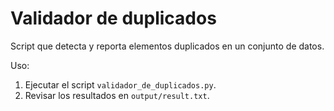 # Validador de duplicados

Script que detecta y reporta elementos duplicados en un conjunto de datos.

Uso:

1. Ejecutar el script `validador_de_duplicados.py`.
2. Revisar los resultados en `output/result.txt`.

